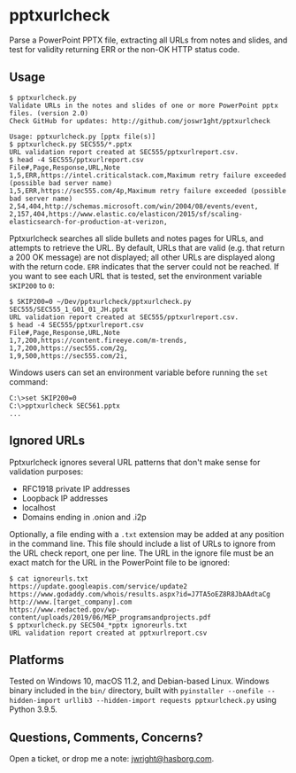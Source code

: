 # pptxurlcheck

Parse a PowerPoint PPTX file, extracting all URLs from notes and slides, and
test for validity returning ERR or the non-OK HTTP status code.

## Usage

```
$ pptxurlcheck.py
Validate URLs in the notes and slides of one or more PowerPoint pptx files. (version 2.0)
Check GitHub for updates: http://github.com/joswr1ght/pptxurlcheck

Usage: pptxurlcheck.py [pptx file(s)]
$ pptxurlcheck.py SEC555/*.pptx
URL validation report created at SEC555/pptxurlreport.csv.
$ head -4 SEC555/pptxurlreport.csv
File#,Page,Response,URL,Note
1,5,ERR,https://intel.criticalstack.com,Maximum retry failure exceeded (possible bad server name)
1,5,ERR,https://sec555.com/4p,Maximum retry failure exceeded (possible bad server name)
2,54,404,http://schemas.microsoft.com/win/2004/08/events/event,
2,157,404,https://www.elastic.co/elasticon/2015/sf/scaling-elasticsearch-for-production-at-verizon,
```

Pptxurlcheck searches all slide bullets and notes pages for URLs, and attempts
to retrieve the URL. By default, URLs that are valid (e.g. that return a 200
OK message) are not displayed; all other URLs are displayed along with the
return code. `ERR` indicates that the server could not be reached. If you
want to see each URL that is tested, set the environment variable `SKIP200` to
`0`:

```
$ SKIP200=0 ~/Dev/pptxurlcheck/pptxurlcheck.py SEC555/SEC555_1_G01_01_JH.pptx
URL validation report created at SEC555/pptxurlreport.csv.
$ head -4 SEC555/pptxurlreport.csv
File#,Page,Response,URL,Note
1,7,200,https://content.fireeye.com/m-trends,
1,7,200,https://sec555.com/2g,
1,9,500,https://sec555.com/2i,
```

Windows users can set an environment variable before running the `set` command:

```
C:\>set SKIP200=0
C:\>pptxurlcheck SEC561.pptx
...
```

## Ignored URLs

Pptxurlcheck ignores several URL patterns that don't make sense for validation
purposes:

+ RFC1918 private IP addresses
+ Loopback IP addresses
+ localhost
+ Domains ending in .onion and .i2p

Optionally, a file ending with a `.txt` extension may be added at any position
in the command line. This file should include a list of URLs to ignore from the
URL check report, one per line. The URL in the ignore file must be an exact
match for the URL in the PowerPoint file to be ignored:

```
$ cat ignoreurls.txt
https://update.googleapis.com/service/update2
https://www.godaddy.com/whois/results.aspx?id=J7TA5oEZ8R8JbAAdtaCg
http://www.[target_company].com
https://www.redacted.gov/wp-content/uploads/2019/06/MEP_programsandprojects.pdf
$ pptxurlcheck.py SEC504_*pptx ignoreurls.txt
URL validation report created at pptxurlreport.csv
```


## Platforms

Tested on Windows 10, macOS 11.2, and Debian-based Linux. Windows binary
included in the `bin/` directory, built with `pyinstaller --onefile --hidden-import urllib3 --hidden-import requests
pptxurlcheck.py` using Python 3.9.5.

## Questions, Comments, Concerns?

Open a ticket, or drop me a note: jwright@hasborg.com.
